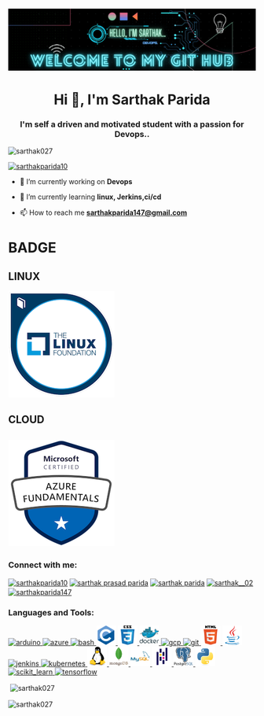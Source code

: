 ![logo](https://github.com/Sarthak027/Sarthak027/blob/main/ezgif.com-gif-maker.gif)
<h1 align="center">Hi 👋, I'm Sarthak Parida</h1>
<h3 align="center">I'm self a driven and motivated student with a passion for Devops..</h3>

<p align="left"> <img src="https://komarev.com/ghpvc/?username=sarthak027&label=Profile%20views&color=0e75b6&style=flat" alt="sarthak027" /> </p>

<p align="left"> <a href="https://twitter.com/sarthakparida10" target="blank"><img src="https://img.shields.io/twitter/follow/sarthakparida10?logo=twitter&style=for-the-badge" alt="sarthakparida10" /></a> </p>

- 🔭 I’m currently working on **Devops**

- 🌱 I’m currently learning **linux, Jerkins,ci/cd**

- 📫 How to reach me **sarthakparida147@gmail.com**

<h1>BADGE</h1>
<h2>LINUX</h2>
<a href="https://www.credly.com/badges/22953ff4-bd4f-4ca8-927d-94d110a0ca69/public_url"><img src="https://github.com/Sarthak027/Sarthak027/blob/main/badge/lfd103-a-beginner-s-guide-to-linux-kernel-development.png"></a>

<h2>CLOUD<h2>
<a herf="https://www.credly.com/badges/14cf4588-5dba-4f44-8334-e0179eaf2802/public_url"><img src="https://github.com/Sarthak027/Sarthak027/blob/main/badge/microsoft-certified-azure-fundamentals.png"></a>

<h3 align="left">Connect with me:</h3>
<p align="left">
<a href="https://twitter.com/sarthakparida10" target="blank"><img align="center" src="https://raw.githubusercontent.com/rahuldkjain/github-profile-readme-generator/master/src/images/icons/Social/twitter.svg" alt="sarthakparida10" height="30" width="40" /></a>
<a href="https://www.linkedin.com/in/sarthak-prasad-parida/" target="blank"><img align="center" src="https://raw.githubusercontent.com/rahuldkjain/github-profile-readme-generator/master/src/images/icons/Social/linked-in-alt.svg" alt="sarthak prasad parida" height="30" width="40" /></a>
<a href="https://www.hackerrank.com/sarthak parida" target="blank"><img align="center" src="https://raw.githubusercontent.com/rahuldkjain/github-profile-readme-generator/master/src/images/icons/Social/hackerrank.svg" alt="sarthak parida" height="30" width="40" /></a>
<a href="https://leetcode.com/Sarthak_Parida/" target="blank"><img align="center" src="https://raw.githubusercontent.com/rahuldkjain/github-profile-readme-generator/master/src/images/icons/Social/leet-code.svg" alt="sarthak__02" height="30" width="40" /></a>
<a href="https://auth.geeksforgeeks.org/user/sarthakparida147/practice" target="blank"><img align="center" src="https://raw.githubusercontent.com/rahuldkjain/github-profile-readme-generator/master/src/images/icons/Social/geeks-for-geeks.svg" alt="sarthakparida147" height="30" width="40" /></a>
</p>

<h3 align="left">Languages and Tools:</h3>
<p align="left"> <a href="https://www.arduino.cc/" target="_blank" rel="noreferrer"> <img src="https://cdn.worldvectorlogo.com/logos/arduino-1.svg" alt="arduino" width="40" height="40"/> </a> <a href="https://azure.microsoft.com/en-in/" target="_blank" rel="noreferrer"> <img src="https://www.vectorlogo.zone/logos/microsoft_azure/microsoft_azure-icon.svg" alt="azure" width="40" height="40"/> </a> <a href="https://www.gnu.org/software/bash/" target="_blank" rel="noreferrer"> <img src="https://www.vectorlogo.zone/logos/gnu_bash/gnu_bash-icon.svg" alt="bash" width="40" height="40"/> </a> <a href="https://www.cprogramming.com/" target="_blank" rel="noreferrer"> <img src="https://raw.githubusercontent.com/devicons/devicon/master/icons/c/c-original.svg" alt="c" width="40" height="40"/> </a> <a href="https://www.w3schools.com/css/" target="_blank" rel="noreferrer"> <img src="https://raw.githubusercontent.com/devicons/devicon/master/icons/css3/css3-original-wordmark.svg" alt="css3" width="40" height="40"/> </a> <a href="https://www.docker.com/" target="_blank" rel="noreferrer"> <img src="https://raw.githubusercontent.com/devicons/devicon/master/icons/docker/docker-original-wordmark.svg" alt="docker" width="40" height="40"/> </a> <a href="https://cloud.google.com" target="_blank" rel="noreferrer"> <img src="https://www.vectorlogo.zone/logos/google_cloud/google_cloud-icon.svg" alt="gcp" width="40" height="40"/> </a> <a href="https://git-scm.com/" target="_blank" rel="noreferrer"> <img src="https://www.vectorlogo.zone/logos/git-scm/git-scm-icon.svg" alt="git" width="40" height="40"/> </a> <a href="https://www.w3.org/html/" target="_blank" rel="noreferrer"> <img src="https://raw.githubusercontent.com/devicons/devicon/master/icons/html5/html5-original-wordmark.svg" alt="html5" width="40" height="40"/> </a> <a href="https://www.java.com" target="_blank" rel="noreferrer"> <img src="https://raw.githubusercontent.com/devicons/devicon/master/icons/java/java-original.svg" alt="java" width="40" height="40"/> </a> <a href="https://www.jenkins.io" target="_blank" rel="noreferrer"> <img src="https://www.vectorlogo.zone/logos/jenkins/jenkins-icon.svg" alt="jenkins" width="40" height="40"/> </a> <a href="https://kubernetes.io" target="_blank" rel="noreferrer"> <img src="https://www.vectorlogo.zone/logos/kubernetes/kubernetes-icon.svg" alt="kubernetes" width="40" height="40"/> </a> <a href="https://www.linux.org/" target="_blank" rel="noreferrer"> <img src="https://raw.githubusercontent.com/devicons/devicon/master/icons/linux/linux-original.svg" alt="linux" width="40" height="40"/> </a> <a href="https://www.mongodb.com/" target="_blank" rel="noreferrer"> <img src="https://raw.githubusercontent.com/devicons/devicon/master/icons/mongodb/mongodb-original-wordmark.svg" alt="mongodb" width="40" height="40"/> </a> <a href="https://www.mysql.com/" target="_blank" rel="noreferrer"> <img src="https://raw.githubusercontent.com/devicons/devicon/master/icons/mysql/mysql-original-wordmark.svg" alt="mysql" width="40" height="40"/> </a> <a href="https://pandas.pydata.org/" target="_blank" rel="noreferrer"> <img src="https://raw.githubusercontent.com/devicons/devicon/2ae2a900d2f041da66e950e4d48052658d850630/icons/pandas/pandas-original.svg" alt="pandas" width="40" height="40"/> </a> <a href="https://www.postgresql.org" target="_blank" rel="noreferrer"> <img src="https://raw.githubusercontent.com/devicons/devicon/master/icons/postgresql/postgresql-original-wordmark.svg" alt="postgresql" width="40" height="40"/> </a> <a href="https://www.python.org" target="_blank" rel="noreferrer"> <img src="https://raw.githubusercontent.com/devicons/devicon/master/icons/python/python-original.svg" alt="python" width="40" height="40"/> </a> <a href="https://scikit-learn.org/" target="_blank" rel="noreferrer"> <img src="https://upload.wikimedia.org/wikipedia/commons/0/05/Scikit_learn_logo_small.svg" alt="scikit_learn" width="40" height="40"/> </a> <a href="https://www.tensorflow.org" target="_blank" rel="noreferrer"> <img src="https://www.vectorlogo.zone/logos/tensorflow/tensorflow-icon.svg" alt="tensorflow" width="40" height="40"/> </a> </p>

<p>&nbsp;<img align="center" src="https://github-readme-stats.vercel.app/api?username=sarthak027&show_icons=true&locale=en" alt="sarthak027" /></p>

<p><img align="center" src="https://github-readme-streak-stats.herokuapp.com/?user=sarthak027&" alt="sarthak027" /></p>
